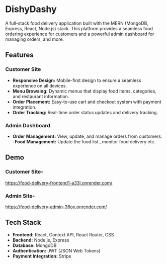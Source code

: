 
# DishyDashy

A full-stack food delivery application built with the MERN (MongoDB, Express, React, Node.js) stack. This platform provides a seamless food ordering experience for customers and a powerful admin dashboard for managing orders, and more.

## Features
### Customer Site
- **Responsive Design:** Mobile-first design to ensure a seamless experience on all devices.
- **Menu Browsing:** Dynamic menus that display food items, categories, and restaurant information.
- **Order Placement:** Easy-to-use cart and checkout system with payment integration.
- **Order Tracking:** Real-time order status updates and delivery tracking.

### Admin Dashboard

- **Order Management:** View, update, and manage orders from customers.
-**Food Management:** Update the food list , monitor food delivery etc.

## Demo

### Customer Site-
 https://food-delivery-frontend1-a33l.onrender.com/

### Admin Site-
https://food-delivery-admin-36ox.onrender.com/

## Tech Stack

- **Frontend:** React,  Context API, React Router, CSS
- **Backend:** Node.js, Express
- **Database:** MongoDB
- **Authentication:** JWT (JSON Web Tokens)
- **Payment Integration:** Stripe

